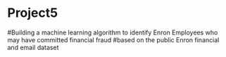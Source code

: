 # Project5

#Building a machine learning algorithm to identify Enron Employees who may have committed financial fraud 
#based on the public Enron financial and email dataset

